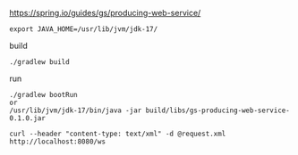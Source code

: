 https://spring.io/guides/gs/producing-web-service/

```
export JAVA_HOME=/usr/lib/jvm/jdk-17/
```

build
```
./gradlew build
```

run
```
./gradlew bootRun
or
/usr/lib/jvm/jdk-17/bin/java -jar build/libs/gs-producing-web-service-0.1.0.jar
```


```
curl --header "content-type: text/xml" -d @request.xml http://localhost:8080/ws
```
